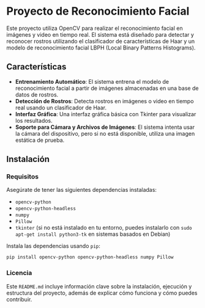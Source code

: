 # Proyecto de Reconocimiento Facial

Este proyecto utiliza OpenCV para realizar el reconocimiento facial en imágenes y video en tiempo real. El sistema está diseñado para detectar y reconocer rostros utilizando el clasificador de características de Haar y un modelo de reconocimiento facial LBPH (Local Binary Patterns Histograms).

## Características

- **Entrenamiento Automático**: El sistema entrena el modelo de reconocimiento facial a partir de imágenes almacenadas en una base de datos de rostros.
- **Detección de Rostros**: Detecta rostros en imágenes o video en tiempo real usando un clasificador de Haar.
- **Interfaz Gráfica**: Una interfaz gráfica básica con Tkinter para visualizar los resultados.
- **Soporte para Cámara y Archivos de Imágenes**: El sistema intenta usar la cámara del dispositivo, pero si no está disponible, utiliza una imagen estática de prueba.


## Instalación

### Requisitos

Asegúrate de tener las siguientes dependencias instaladas:

- `opencv-python`
- `opencv-python-headless`
- `numpy`
- `Pillow`
- `tkinter` (si no está instalado en tu entorno, puedes instalarlo con `sudo apt-get install python3-tk` en sistemas basados en Debian)

Instala las dependencias usando `pip`:

```bash
pip install opencv-python opencv-python-headless numpy Pillow
```

### Licencia
Este `README.md` incluye información clave sobre la instalación, ejecución y estructura del proyecto, además de explicar cómo funciona y cómo puedes contribuir.
